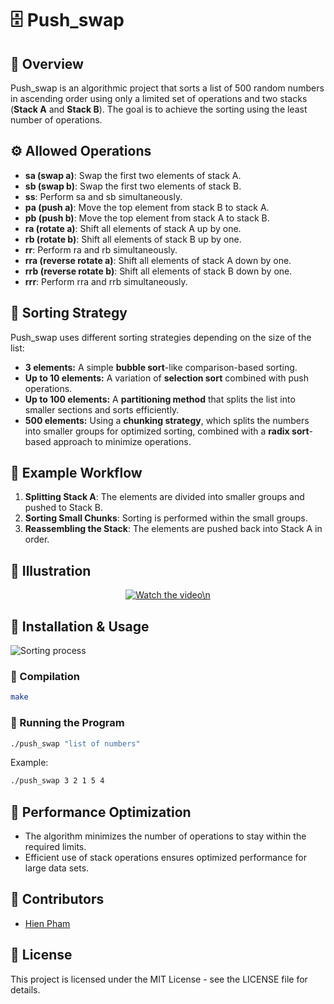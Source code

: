 # :file_cabinet: Push_swap 

## :mag_right: Overview
Push_swap is an algorithmic project that sorts a list of 500 random numbers in ascending order using only a limited set of operations and two stacks (**Stack A** and **Stack B**). The goal is to achieve the sorting using the least number of operations.

## :gear: Allowed Operations
- **sa (swap a)**: Swap the first two elements of stack A.
- **sb (swap b)**: Swap the first two elements of stack B.
- **ss**: Perform sa and sb simultaneously.
- **pa (push a)**: Move the top element from stack B to stack A.
- **pb (push b)**: Move the top element from stack A to stack B.
- **ra (rotate a)**: Shift all elements of stack A up by one.
- **rb (rotate b)**: Shift all elements of stack B up by one.
- **rr**: Perform ra and rb simultaneously.
- **rra (reverse rotate a)**: Shift all elements of stack A down by one.
- **rrb (reverse rotate b)**: Shift all elements of stack B down by one.
- **rrr**: Perform rra and rrb simultaneously.

## :triangular_flag_on_post: Sorting Strategy
Push_swap uses different sorting strategies depending on the size of the list:
- **3 elements:** A simple **bubble sort**-like comparison-based sorting.
- **Up to 10 elements:** A variation of **selection sort** combined with push operations.
- **Up to 100 elements:** A **partitioning method** that splits the list into smaller sections and sorts efficiently.
- **500 elements:** Using a **chunking strategy**, which splits the numbers into smaller groups for optimized sorting, combined with a **radix sort**-based approach to minimize operations.

## :eyes: Example Workflow
1. **Splitting Stack A**: The elements are divided into smaller groups and pushed to Stack B.
2. **Sorting Small Chunks**: Sorting is performed within the small groups.
3. **Reassembling the Stack**: The elements are pushed back into Stack A in order.

## :art: Illustration

<p align="center">
  <a href="https://www.youtube.com/watch?v=K0LpDF8qIB">
    <img src="https://img.youtube.com/vi/K0LpDF8qIBw/0.jpg" alt="Watch the video\n" />
  </a>
</p>

## :floppy_disk: Installation & Usage 
![Sorting process](assets/push_swap_sorting.png)

### :wrench: Compilation
```bash
make
```
### :running: Running the Program
```bash
./push_swap "list of numbers"
```
Example:
```bash
./push_swap 3 2 1 5 4
```

## :rocket: Performance Optimization
- The algorithm minimizes the number of operations to stay within the required limits.
- Efficient use of stack operations ensures optimized performance for large data sets.

## :bust_in_silhouette: Contributors
- [Hien Pham](https://github.com/hienptx)

## :scroll: License
This project is licensed under the MIT License - see the LICENSE file for details.

